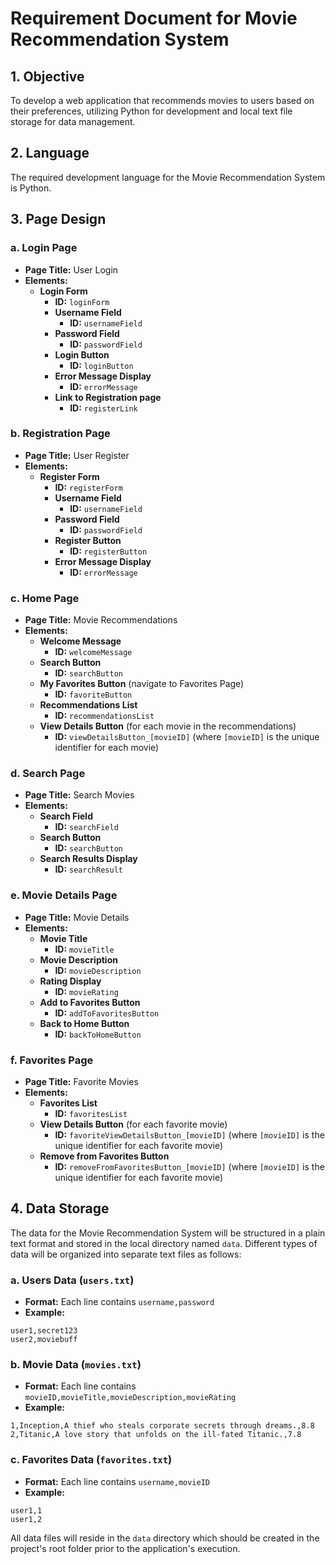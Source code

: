 # Requirement Document for Movie Recommendation System

## 1. Objective
To develop a web application that recommends movies to users based on their preferences, utilizing Python for development and local text file storage for data management.

## 2. Language
The required development language for the Movie Recommendation System is Python.

## 3. Page Design

### a. Login Page
- **Page Title:** User Login
- **Elements:**
  - **Login Form**
    - **ID:** `loginForm`
    - **Username Field**
      - **ID:** `usernameField`
    - **Password Field**
      - **ID:** `passwordField`
    - **Login Button**
      - **ID:** `loginButton`
    - **Error Message Display**
      - **ID:** `errorMessage`
    - **Link to Registration page**
      - **ID:** `registerLink`

### b. Registration Page
- **Page Title:** User Register
- **Elements:**
  - **Register Form**
    - **ID:** `registerForm`
    - **Username Field**
      - **ID:** `usernameField`
    - **Password Field**
      - **ID:** `passwordField`
    - **Register Button**
      - **ID:** `registerButton`
    - **Error Message Display**
      - **ID:** `errorMessage`

### c. Home Page
- **Page Title:** Movie Recommendations
- **Elements:**
  - **Welcome Message**
    - **ID:** `welcomeMessage`
  - **Search Button**
    - **ID:** `searchButton`
  - **My Favorites Button** (navigate to Favorites Page)
    - **ID:** `favoriteButton`
  - **Recommendations List**
    - **ID:** `recommendationsList`
  - **View Details Button** (for each movie in the recommendations)
    - **ID:** `viewDetailsButton_[movieID]` (where `[movieID]` is the unique identifier for each movie)

### d. Search Page
- **Page Title:** Search Movies
- **Elements:**
  - **Search Field**
    - **ID:** `searchField`
  - **Search Button**
    - **ID:** `searchButton`
  - **Search Results Display**
    - **ID:** `searchResult`
 
### e. Movie Details Page
- **Page Title:** Movie Details
- **Elements:**
  - **Movie Title**
    - **ID:** `movieTitle`
  - **Movie Description**
    - **ID:** `movieDescription`
  - **Rating Display**
    - **ID:** `movieRating`
  - **Add to Favorites Button**
    - **ID:** `addToFavoritesButton`
  - **Back to Home Button**
    - **ID:** `backToHomeButton`

### f. Favorites Page
- **Page Title:** Favorite Movies
- **Elements:**
  - **Favorites List**
    - **ID:** `favoritesList`
  - **View Details Button** (for each favorite movie)
    - **ID:** `favoriteViewDetailsButton_[movieID]` (where `[movieID]` is the unique identifier for each favorite movie)
  - **Remove from Favorites Button**
    - **ID:** `removeFromFavoritesButton_[movieID]` (where `[movieID]` is the unique identifier for each favorite movie)

## 4. Data Storage

The data for the Movie Recommendation System will be structured in a plain text format and stored in the local directory named `data`. Different types of data will be organized into separate text files as follows:

### a. Users Data (`users.txt`)
- **Format:** Each line contains `username,password`
- **Example:**
```
user1,secret123
user2,moviebuff
```

### b. Movie Data (`movies.txt`)
- **Format:** Each line contains `movieID,movieTitle,movieDescription,movieRating`
- **Example:**
```
1,Inception,A thief who steals corporate secrets through dreams.,8.8
2,Titanic,A love story that unfolds on the ill-fated Titanic.,7.8
```

### c. Favorites Data (`favorites.txt`)
- **Format:** Each line contains `username,movieID`
- **Example:**
```
user1,1
user1,2
```

All data files will reside in the `data` directory which should be created in the project's root folder prior to the application's execution.